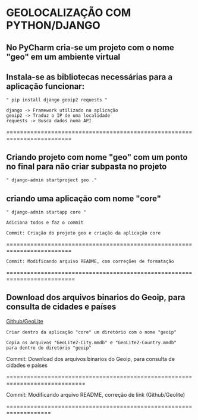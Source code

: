 # GEOLOCALIZAÇÃO COM PYTHON/DJANGO

## No PyCharm cria-se um projeto com o nome "geo" em um ambiente virtual
    
## Instala-se as bibliotecas necessárias para  a aplicação funcionar:
    
    " pip install django geoip2 requests "
    
    django -> Framework utilizado na aplicação
    geoip2 -> Traduz o IP de uma localidade
    requests -> Busca dados numa API
    		
=========================================================================

## Criando projeto com nome "geo" com um ponto no final para não criar subpasta no projeto
	
    " django-admin startproject geo ."
		
## criando uma aplicação com nome "core"
	
    " django-admin startapp core "
		
	Adiciona todos e faz o commit
    		
    Commit: Criação do projeto geo e criação da aplicação core

=========================================================================


    Commit: Modificando arquivo README, com correções de formatação

==========================================================================

## Download dos arquivos binarios do Geoip, para consulta de cidades e países

[Github/GeoLite](https://github.com/P3TERX/GeoLite.mmdb?tab=readme-ov-file)
	
	Criar dentro da aplicação "core" um diretório com o nome "geoip"
	
	Copia os arquivos "GeoLite2-City.mmdb" e "GeoLite2-Country.mmdb"
	para dentro do diretório "geoip"
	
Commit: Download dos arquivos binarios do Geoip, para consulta de cidades e países

=============================================================================

Commit: Modificando arquivo README, correção de link (Github/Geolite)

===================================================================